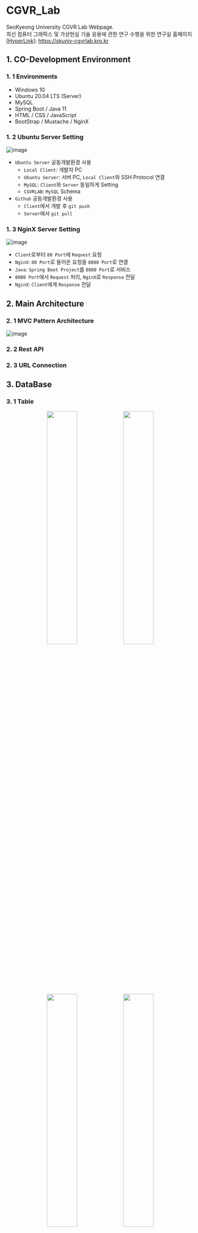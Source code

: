 # CGVR_Lab
SeoKyeong University CGVR Lab Webpage.  
최신 컴퓨터 그래픽스 및 가상현실 기술 응용에 관한 연구 수행을 위한 연구실 홈페이지  
[[HyperLink](https://skuniv-cgvrlab.kro.kr)]: https://skuniv-cgvrlab.kro.kr


## 1. CO-Development Environment


### 1. 1 Environments
- Windows 10
- Ubuntu 20.04 LTS (Server)
- MySQL
- Spring Boot / Java 11
- HTML / CSS / JavaScript
- BootStrap / Mustache / NginX


### 1. 2 Ubuntu Server Setting
![image](https://user-images.githubusercontent.com/59362257/190059975-3c2cd753-c353-4e1f-b116-60123b2bec50.png)
- `Ubuntu Server` 공동개발환경 사용
  - `Local Client`: 개발자 PC
  - `Ubuntu Server`: 서버 PC, `Local Client`와 SSH Protocol 연결
  - `MySQL`: `Client`와 `Server` 동일하게 Setting
  - `CGVRLAB`: `MySQL` Schema
- `Github` 공동개발환경 사용
  - `Client`에서 개발 후 `git push`
  - `Server`에서 `git pull`



### 1. 3 NginX Server Setting
![image](https://user-images.githubusercontent.com/59362257/190060634-becfd186-47bc-4175-91cf-893d22020344.png)
- `Client`로부터 `80 Port`에 `Request` 요청
- `NginX`: `80 Port`로 들어온 요청을 `8080 Port`로 연결
- `Java`: `Spring Boot Project`를 `8080 Port`로 서비스
- `8080 Port`에서 `Request` 처리, `NginX`로 `Response` 전달
- `NginX`: `Client`에게 `Response` 전달



## 2. Main Architecture


### 2. 1 MVC Pattern Architecture
![image](https://user-images.githubusercontent.com/59362257/190065469-81d101d8-7855-440b-87b5-ff0352d179b0.png)


### 2. 2 Rest API


### 2. 3 URL Connection




## 3. DataBase


### 3. 1 Table
<p align="center">
  <img width="40%" src="https://user-images.githubusercontent.com/59362257/190083429-02fe88f5-e7ac-4de7-949f-2832208b734d.png" />
  <img width="40%" src="https://user-images.githubusercontent.com/59362257/190090946-f82f256d-6fae-491e-9d49-1c4f9c65319b.png" />
  <img width="40%" src="https://user-images.githubusercontent.com/59362257/190092094-859ba283-992d-4179-8902-3f8435d56d79.png" />
  <img width="40%" src="https://user-images.githubusercontent.com/59362257/190092710-03c066c5-d422-4e36-b40a-5cfc983c3130.png" />
  <img width="40%" src="https://user-images.githubusercontent.com/59362257/190084090-ebe1d3b8-29e1-451b-a4de-6d80c6a8a9e9.png" />
  <img width="40%" src="https://user-images.githubusercontent.com/59362257/190084248-b57da527-08ca-4f00-b9aa-a2772e6161fa.png" />
</p>


### 3. 2 ERD
<p align="center">
  <img width="75%" src="https://user-images.githubusercontent.com/59362257/190061600-166702f0-967c-47b8-abd4-893ecf101432.png" />
</p>  

- `user`: 사용자  
- `posts`: 게시글  
- `comments`: 댓글  
- `project`: 연구 프로젝트명  
- `category`: 카테고리명  
- `attachment`: 첨부파일  



## 4. DNS(Domain Name Service)


### 4. 1 DNS Architecture
<p align="center">
  <img width="50%" src="https://user-images.githubusercontent.com/59362257/190125010-58fb7754-e9da-4489-a260-1ec494ada0aa.png" />
</p>

도메인 이름 시스템(DNS)은 사람이 읽을 수 있는 도메인 이름(예: www.amazon.com)을 머신이 읽을 수 있는 IP 주소(예: 192.0.2.44)로 변환합니다.
[[참고자료](https://aws.amazon.com/ko/route53/what-is-dns/)]


### 4. 2 내도메인.한국


### 4. 3 SSL (Https 443 Port)
HTTPS가 아닌 HTTP 프로토콜을 사용하면 브라우저(클라이언트)와 서비스(서버) 사이에 주고 받는 데이터가 암호화 되지 않는다. 클라이언트와 서버가 데이터를 주고 받는 네트워크 경로는 매우 복잡한데 이 과정에서 누군가(해커)가 데이터를 훔쳐보는 일은 어렵지 않다. 따라서 네트워크 구간에서 주고받는 데이터는 반드시 암호화 하여 데이터가 노출되더라도 무슨 내용인지 알수 없게 해야 한다.  

이러한 역할을 하는 것이 바로 HTTP에 SSL(Secured Socket Layer) 기능을 더한 HTTPS 프로토콜이다. 우리가 만든 서비스에 HTTPS 프로토콜을 제공하기 위해서는 SSL 인증서가 필요하다. SSL 인증서를 발급받아 Nginx에 적용하면 HTTPS 프로토콜로 서비스를 할수 있다.
[[참고자료](https://wikidocs.net/163144)]

- 인증서 발급을 위한 `Let's Encrypt` 설치
```bash
ubuntu@researcher1:~$ sudo apt-get install certbot
ubuntu@researcher1:~$ sudo apt-get install python3-certbot-nginx
```

- 인증서 발급
```bash
ubuntu@researcher1:~$ sudo service nginx stop
ubuntu@researcher1:~$ sudo certbot certonly --nginx -d skuniv-cgvrlab.kro.kr
ubuntu@researcher1:~$ sudo service nginx start
```

- 아래와 같이 인증서가 발급된다
```bash
/etc/letsencrypt/live/[domain]/fullchain.pem
/etc/letsencrypt/live/[domain]/privkey.pem
```

- `NginX` 설정 : `/etc/nginx/sites-available/cgvr`
```bash
server {
        listen 80;
        server_name skuniv-cgvrlab.kro.kr;

        location / {
                return 301 https://$server_name$request_uri;
        }
}

server {
        listen 443 ssl;
        server_name skuniv-cgvrlab.kro.kr;

        ssl_certificate         /etc/letsencrypt/live/skuniv-cgvrlab.kro.kr/fullchain.pem;
        ssl_certificate_key     /etc/letsencrypt/live/skuniv-cgvrlab.kro.kr/privkey.pem;

        location / {
                proxy_pass http://localhost:8080;
                proxy_set_header X-Real-IP $remote_addr;
                proxy_set_header X-Forwarded-For $proxy_add_x_forwarded_for;
                proxy_set_header Host $http_host;
        }
}
```
- `443 port` 방화벽 해제 및 `NginX` 재실행
```bash
ubuntu@researcher1:~$ sudo ufw allow 443
ubuntu@researcher1:~$ sudo service nginx restart
```

## 5. 결론


### 5. 1 결과


### 5. 2 개발후기


### 5. 3 향후계획(개선사항)
- 연구실 인수인계를 통해 지속적으로 운영할 예정






















---
---
---
---
---
---
---
---
---
---

- This image shows how drone autonomous flight machine learning works.  
- Unity ML-Agents has 5 different functions below.  
**`Initialize`, `OnEpisodeBegin`, `CollectObservations`, `OnActionReceived`, `Heuristic`.**
  - Initialize  
    Initialization such as importing Unity object information.  
  - OnEpisodeBegin  
    Initialization of location and speed information of Agent, Target, etc. at the start of an episode.  
  - CollectObservations  
    Observation of environmental information for policy making.  
  - OnActionReceived  
    Conduct actions according to the determined policy
  - Heuristic  
    Manipulated by the developer to make sure the behavior works well.
- **`Heuristic`** is excluded because it is just checking function that if actions work or not.  

<p align="center"><img width="100%" src="https://user-images.githubusercontent.com/59362257/151522584-ee581411-754b-4d61-8ef9-16a2429de2e2.png"/></p>

- First, get Environment Informations from `Environment` such as `Map Information`, `Target Position`, `Agent Position` etc.  
- Second, YOLOv4 Tiny from Agent detect objects and get detected object data, such as `size`, `position`, `distance` etc.
- Then, update the reward and modify the behavior to get better reward from `Unity ML Agent`.  
- During Learning, the learning information is transmitted to the `MonitoringUI`.  


### 2. 2 Sub Arhitecture
- This image shows how `Agent` learns from `Unity ML Agent`.

<p align="center"><img width="75%" src="https://user-images.githubusercontent.com/59362257/151524351-5fcd0a75-627f-468b-9f3e-aa6e3bc4a7e3.png"/></p>

- A Behavior is selected automatically based on reward in Communiator from Unity ML Agent.  
- The Drone performs actions and detects obstacles by two cameras.  
- After determining whether the object detected by the camera is an obstacle or a target,  
a reward is set according to the measured distance information.


### 2. 3 Stereo Camera Triangulation
- This Autonomous Flight Simulation is based on Stereo Camera Triangulation system.  

<p align="center"><img width="50%" src="https://user-images.githubusercontent.com/59362257/151525158-6cf1773f-26d3-470a-9f1c-5d689dd6b91a.png" /></p>

- 양안식 스테레오 비전 시스템은 삼각측량을 기반으로 양안식 측정 방법을 통해 목표 물체의 3차원 정보를 얻을 수 있다.  
- P는 목표지점, OL과 OR은 동일한 초점거리 카메라의 시축 센터(Visual Center), PL과 PR은 각각 목표물을 바라보는 투시점,  
xL과 xR은 카메라 이미지의 PL과 PR에 대응하는 왼쪽과 오른쪽의 수평 좌표계이다.
- 양안식 스테레오 비전 측정 방법에 따라 OL, OR, PL, PR은 각각 이미지의 좌표를 의미하며,  
  B는 두 카메라의 이격거리, f는 카메라의 초점거리, xL - xR은 disparity(d)로 정의된 시차오차,  
  D는 카메라와 목표물(P)까지의 거리로 명시했을 때, 다음의 두 식으로 정리된다(식 (1)과 (2)).  

<p align="center"><img width="50%" src="https://user-images.githubusercontent.com/59362257/151526049-ea9181f5-34e0-4a21-b69f-a8563c282f26.png" /></p>

- 식 (1)은 D와 B의 비율은 f와 xL - xR의 비율과 같으므로 이것을 D에 대해 정리한 식이다.  
- 식 (2)는 D와 W의 비율은 f와 w의 비율과 같으므로 이것을 f에 대해 정리한 식이다.  
- 이 때, w는 CCD(Charge-Coupled Device)에 의한 목표물 이미지의 폭(mm), W는 CCD에 의하여 표시될 수 있는 목표물의 크기를 의미한다.


### 2. 4 Distance Reward

<p align="left"><img width="25%" src="https://user-images.githubusercontent.com/59362257/151532019-ba710b20-156a-4d13-a2cc-74aac69e3c78.png"/></p>

- Using Triangulation to measure the distance to the detected object.  
- Normalize the measurement distance to a value of 0 to 1 by divided by the limit distance.
- If no object is detected within range, return -1.





## 3. Train

### 3. 1 Set Learning Environment
- Place 244 object-shaped obstacles evenly.  
- Environment in the form of a 1km long straight track.
- Distributed Reinforcement Learning 3,500,000 steps.  

<p align="center"><img width="75%" src="https://user-images.githubusercontent.com/59362257/151547869-3ea16d7f-e140-471e-b167-91ee1cc2b887.png" /></p>


### 3. 2 Training Data

|Observe Status|Params|Description|
|:---|---|:---|
|Agent Position|3|드론의 위치정보|
|Agent Velocity|3|드론의 속도정보|
|Agent Angular Velocity|3|드론의 각속도 정보|
|Target Position|3|목표지점의 위치정보|
|Camera Observation|50|카메라 탐지물체 거리정보|

- 62개의 상태정보
- 3가지 행동(x, y, z축 이동)
- 상태정보(62개)를 통해 행동(3가지)을 결정


### 3. 3 PPO
- The machine learning of this project is based on PPO.
- 매 Iteration마다 N개의 Actor가 T개의 timestep만큼의 데이터를 모아 학습하는 방식
- NT개의 데이터를 통해 surrogate loss를 형성하고, minibatch SGD를 적용해 학습
- K epoch에 걸쳐 반복

<p align="center"><img width="75%" src="https://user-images.githubusercontent.com/59362257/151132334-e20f7d1c-2250-476c-9056-7b5a2d4d2667.png" /></p>

- Actor-Critic  
  Actor는 상태가 주어졌을 때 행동결정, Critic은 상태의 가치를 평가
- Surrogate Loss Function  
  대리손실함수, 손실함수가 경사하강법(SGD) 기반의 최적화 알고리즘 사용하는 것이 불가능할 때, 이를 대신하는 손실함수
- SGD(Stochastic Gradient Descent)  
  확률적 경사하강법, 일부 데이터의 모음(Mini-Batch)으로 경사하강법을 수행하는 것  
  다소 부정확할 수 있으나 빠른 계산 속도를 가짐  


### 3. 4 StereoFlight.yaml
- Make `yaml` file like below.

<p align="left"><img width="25%" src="https://user-images.githubusercontent.com/59362257/151126806-635b9693-aaba-4d9d-a3c8-f150f7ab6116.png"/></p>

- Key Parameters  

|Parameter Name|Description|
|:---|:---|
|batch_size|경사하강 1회 업데이트에 사용할 경험의 수|
|learning_rate|경사하강 학습의 정도|
|epsilon|이전 정책과 새 정책 사이의 비율 크기 제한|
|max_steps|학습할 총 step 수|


### 3. 3 Training
- After set learning environment, start machine learning with `Anaconda3` like below.  
- Start Training 3,500,000 Steps.  
```anaconda3
~/ml-agents> mlagents-learn config/ppo/StereoFlight.yaml --run-id=StereoFlight
```  
<p align="center"><img width="75%" src="Images/Anaconda_LidarFlight_001.PNG" /></p>
<p align="center"><img width="75%" src="Images/Anaconda_LidarFlight_002.PNG" /></p>
<p align="center"><img width="75%" src="Images/Anaconda_LidarFlight_003.PNG" /></p>
<p align="center"><img width="75%" src="Images/Anaconda_LidarFlight_004.PNG" /></p>

- In the image above, the AutoFlight_Bak1.yaml file is recycled.  
- If you made StereoFlight.yaml file, you can use the above command.  


### 3. 4 Training Result

<p align="center"><img width="100%" src="https://user-images.githubusercontent.com/59362257/151128795-5142eab1-a63d-49a8-95ce-63a94f90699f.png" /></p>

1,500,000 ~ 2,000,000 Step부터 보상이 증가하지 않음  
- Cumulative Reward  
모든 에이전트에 대한 평균 누적 에피소드 보상
- Extrinsic Reward  
에피소드당 환경에서 받는 평균 누적 보상
- Extrinsic Value Estimate  
에이전트가 방문한 모든 상태에 대한 평균값 추정치


## 4. Run
Run 5 times of the model trained above, 100 times each for the following environments.  

### 4. 1 Test Result
- 사물 형태의 장애물 244개를 배치한 1km 길이의 일자형 트랙  

| Test |Accuracy| Time |
|:----:|:------:|:----:|
|Test 1| 90.00% |28.93s|
|Test 2| 85.00% |28.87s|
|Test 3| 88.00% |28.94s|
|Test 4| 87.00% |28.96s|
|Test 5| 88.00% |28.94s|

- Tried 100 times each.  
- Achieved about 28.93s Average Time.  
- Achieved about 87.60% Average Accuracy.  


### 4. 2 Compare to the LiDAR based system  

![image](https://user-images.githubusercontent.com/59362257/151653290-250ab707-27df-48c1-adec-66a966cb8f65.png)

| Classification |Camera| LiDAR|
|:--------------:|:----:|:----:|
|Average Accuracy|87.60%|87.20%|
|  Average Time  |28.93s|24.15s|

- 충분히 비슷한 수준의 성능 확인
- 카메라를 이용한 자율비행의 가능성 확인





## 5. Results

본 논문은 단가가 상대적으로 저렴하고 시각 정보를 이용한 확장성이 높은 카메라 기반의 PPO 강화학습을 이용한 드론의 장애물 회피 알고리즘을 제안한다. YOLOv4Tiny를 활용한 객체검출을 통해 장애물을 검출하고 스테레오 카메라의 기하학적 해석에 따른 삼각측량 거리측정에 따라 장애물을 회피하는 분산강화학습을 통해 자율비행을 구현하는 방법을 제시한다. 실험결과 카메라 기반 장애물 회피 알고리즘은 평균 정확도 87.60%, 평균 목표지점 도달시간 28.93s를 보였고, LiDAR 기반 장애물 회피 알고리즘은 평균 정확도 87.20%, 평균 목표지점 도달시간 24.15s을 보여 카메라 기반 장애물 회피 알고리즘도 높은 정확도와 평균 목표지점 도달시간을 보임을 알 수 있었다. 위의 결과를 바탕으로 장애물 회피 자율비행 강화학습에서 단가가 높은 LiDAR 센서 대신 카메라가 사용될 수 있는 가능성을 확인했다.
